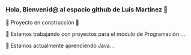### Hola, Bienvenid@ al espacio github de Luis Martínez 👋

:construction: Proyecto en construcción :construction:

🔭 Estamos trabajando con proyectos para el módulo de Programación ...

🌱 Estamos actualmente aprendiendo Java...

<!--
**luismr-educarex/luismr-educarex** is a ✨ _special_ ✨ repository because its `README.md` (this file) appears on your GitHub profile.

Here are some ideas to get you started:

- 🔭 I’m currently working on ...
- 🌱 I’m currently learning ...
- 👯 I’m looking to collaborate on ...
- 🤔 I’m looking for help with ...
- 💬 Ask me about ...
- 📫 How to reach me: ...
- 😄 Pronouns: ...
- ⚡ Fun fact: ...
-->
